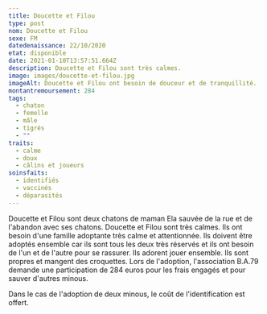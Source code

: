 ```yaml
---
title: Doucette et Filou
type: post
nom: Doucette et Filou
sexe: FM
datedenaissance: 22/10/2020
etat: disponible
date: 2021-01-10T13:57:51.664Z
description: Doucette et Filou sont très calmes.
image: images/doucette-et-filou.jpg
imageAlt: Doucette et Filou ont besoin de douceur et de tranquillité.
montantremoursement: 284
tags:
  - chaton
  - femelle
  - mâle
  - tigrés
  - ""
traits:
  - calme
  - doux
  - câlins et joueurs
soinsfaits:
  - identifiés
  - vaccinés
  - déparasités
---
```

Doucette et Filou sont deux chatons de maman Ela sauvée de la rue et de l'abandon avec ses chatons. Doucette et Filou sont très calmes. Ils ont besoin d'une famille adoptante très calme et attentionnée. Ils doivent être adoptés ensemble car ils sont tous les deux très réservés et ils ont besoin de l'un et de l'autre pour se rassurer. Ils adorent jouer ensemble. Ils sont propres et mangent des croquettes. Lors de l'adoption, l'association B.A.79 demande une participation de 284 euros pour les frais engagés et pour sauver d'autres minous. 

Dans le cas de l'adoption de deux minous, le coût de l'identification est offert.